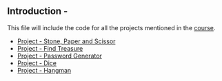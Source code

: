 ## Introduction -
This file will include the code for all the projects mentioned in the <a href='https://udemy.com/course/complete-python-in-hindi'> course</a>. 
- <a href="https://github.com/TechGram-Academy/Rock-Paper-Scissor-Python/blob/main/code.py"> Project - Stone, Paper and Scissor</a> 
- <a href="https://github.com/TechGram-Academy/project-find-treasure/blob/main/code.py"> Project - Find Treasure</a> 
- <a href="https://github.com/TechGram-Academy/project-password-generator-python/blob/main/code.py"> Project - Password Generator</a> 
- <a href="https://github.com/TechGram-Academy/project-dice"> Project - Dice</a> 
- <a href="https://github.com/TechGram-Academy/project-hangman-python"> Project - Hangman</a> 








